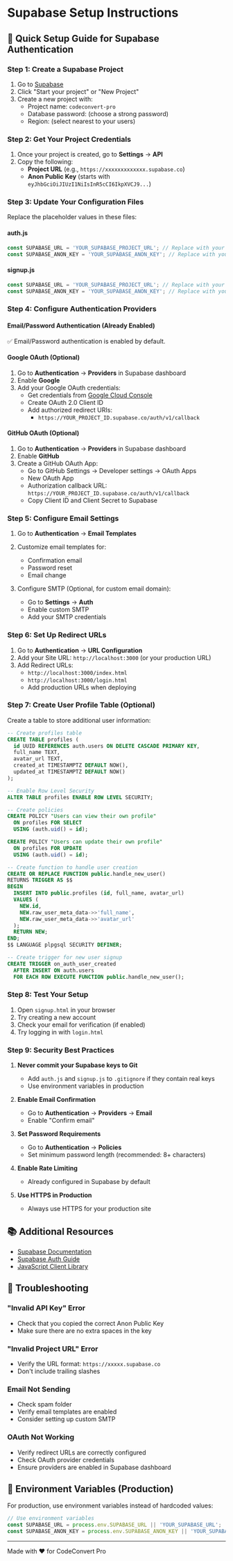 # Supabase Setup Instructions

## 🚀 Quick Setup Guide for Supabase Authentication

### Step 1: Create a Supabase Project

1. Go to [Supabase](https://supabase.com)
2. Click "Start your project" or "New Project"
3. Create a new project with:
   - Project name: `codeconvert-pro`
   - Database password: (choose a strong password)
   - Region: (select nearest to your users)

### Step 2: Get Your Project Credentials

1. Once your project is created, go to **Settings** → **API**
2. Copy the following:
   - **Project URL** (e.g., `https://xxxxxxxxxxxxx.supabase.co`)
   - **Anon Public Key** (starts with `eyJhbGciOiJIUzI1NiIsInR5cCI6IkpXVCJ9...`)

### Step 3: Update Your Configuration Files

Replace the placeholder values in these files:

#### auth.js
```javascript
const SUPABASE_URL = 'YOUR_SUPABASE_PROJECT_URL'; // Replace with your Project URL
const SUPABASE_ANON_KEY = 'YOUR_SUPABASE_ANON_KEY'; // Replace with your Anon Key
```

#### signup.js
```javascript
const SUPABASE_URL = 'YOUR_SUPABASE_PROJECT_URL'; // Replace with your Project URL
const SUPABASE_ANON_KEY = 'YOUR_SUPABASE_ANON_KEY'; // Replace with your Anon Key
```

### Step 4: Configure Authentication Providers

#### Email/Password Authentication (Already Enabled)
✅ Email/Password authentication is enabled by default.

#### Google OAuth (Optional)
1. Go to **Authentication** → **Providers** in Supabase dashboard
2. Enable **Google**
3. Add your Google OAuth credentials:
   - Get credentials from [Google Cloud Console](https://console.cloud.google.com)
   - Create OAuth 2.0 Client ID
   - Add authorized redirect URIs:
     - `https://YOUR_PROJECT_ID.supabase.co/auth/v1/callback`

#### GitHub OAuth (Optional)
1. Go to **Authentication** → **Providers** in Supabase dashboard
2. Enable **GitHub**
3. Create a GitHub OAuth App:
   - Go to GitHub Settings → Developer settings → OAuth Apps
   - New OAuth App
   - Authorization callback URL: `https://YOUR_PROJECT_ID.supabase.co/auth/v1/callback`
   - Copy Client ID and Client Secret to Supabase

### Step 5: Configure Email Settings

1. Go to **Authentication** → **Email Templates**
2. Customize email templates for:
   - Confirmation email
   - Password reset
   - Email change

3. Configure SMTP (Optional, for custom email domain):
   - Go to **Settings** → **Auth**
   - Enable custom SMTP
   - Add your SMTP credentials

### Step 6: Set Up Redirect URLs

1. Go to **Authentication** → **URL Configuration**
2. Add your Site URL: `http://localhost:3000` (or your production URL)
3. Add Redirect URLs:
   - `http://localhost:3000/index.html`
   - `http://localhost:3000/login.html`
   - Add production URLs when deploying

### Step 7: Create User Profile Table (Optional)

Create a table to store additional user information:

```sql
-- Create profiles table
CREATE TABLE profiles (
  id UUID REFERENCES auth.users ON DELETE CASCADE PRIMARY KEY,
  full_name TEXT,
  avatar_url TEXT,
  created_at TIMESTAMPTZ DEFAULT NOW(),
  updated_at TIMESTAMPTZ DEFAULT NOW()
);

-- Enable Row Level Security
ALTER TABLE profiles ENABLE ROW LEVEL SECURITY;

-- Create policies
CREATE POLICY "Users can view their own profile"
  ON profiles FOR SELECT
  USING (auth.uid() = id);

CREATE POLICY "Users can update their own profile"
  ON profiles FOR UPDATE
  USING (auth.uid() = id);

-- Create function to handle user creation
CREATE OR REPLACE FUNCTION public.handle_new_user()
RETURNS TRIGGER AS $$
BEGIN
  INSERT INTO public.profiles (id, full_name, avatar_url)
  VALUES (
    NEW.id,
    NEW.raw_user_meta_data->>'full_name',
    NEW.raw_user_meta_data->>'avatar_url'
  );
  RETURN NEW;
END;
$$ LANGUAGE plpgsql SECURITY DEFINER;

-- Create trigger for new user signup
CREATE TRIGGER on_auth_user_created
  AFTER INSERT ON auth.users
  FOR EACH ROW EXECUTE FUNCTION public.handle_new_user();
```

### Step 8: Test Your Setup

1. Open `signup.html` in your browser
2. Try creating a new account
3. Check your email for verification (if enabled)
4. Try logging in with `login.html`

### Step 9: Security Best Practices

1. **Never commit your Supabase keys to Git**
   - Add `auth.js` and `signup.js` to `.gitignore` if they contain real keys
   - Use environment variables in production

2. **Enable Email Confirmation**
   - Go to **Authentication** → **Providers** → **Email**
   - Enable "Confirm email"

3. **Set Password Requirements**
   - Go to **Authentication** → **Policies**
   - Set minimum password length (recommended: 8+ characters)

4. **Enable Rate Limiting**
   - Already configured in Supabase by default

5. **Use HTTPS in Production**
   - Always use HTTPS for your production site

## 📚 Additional Resources

- [Supabase Documentation](https://supabase.com/docs)
- [Supabase Auth Guide](https://supabase.com/docs/guides/auth)
- [JavaScript Client Library](https://supabase.com/docs/reference/javascript/introduction)

## 🐛 Troubleshooting

### "Invalid API Key" Error
- Check that you copied the correct Anon Public Key
- Make sure there are no extra spaces in the key

### "Invalid Project URL" Error
- Verify the URL format: `https://xxxxx.supabase.co`
- Don't include trailing slashes

### Email Not Sending
- Check spam folder
- Verify email templates are enabled
- Consider setting up custom SMTP

### OAuth Not Working
- Verify redirect URLs are correctly configured
- Check OAuth provider credentials
- Ensure providers are enabled in Supabase dashboard

## 📝 Environment Variables (Production)

For production, use environment variables instead of hardcoded values:

```javascript
// Use environment variables
const SUPABASE_URL = process.env.SUPABASE_URL || 'YOUR_SUPABASE_URL';
const SUPABASE_ANON_KEY = process.env.SUPABASE_ANON_KEY || 'YOUR_SUPABASE_KEY';
```

---

Made with ❤️ for CodeConvert Pro
